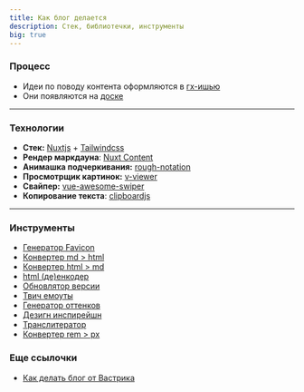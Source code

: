 ```yaml
---
title: Как блог делается
description: Стек, библиотечки, инструменты
big: true
---
```



### Процесс

- Идеи по поводу контента оформляются в [гх-ишью](https://github.com/potykion/potykion.github.io/issues)
- Они появляются на [доске](https://github.com/potykion/potykion.github.io/projects/1)

---


### Технологии

- **Стек:** [Nuxtjs](https://nuxtjs.org) + [Tailwindcss](https://tailwindcss.com/)
- **Рендер маркдауна**: [Nuxt Content](https://content.nuxtjs.org/)
- **Анимашка подчеркивания:** [rough-notation](https://github.com/rough-stuff/rough-notation)
- **Просмотрщик картинок:** [v-viewer](https://github.com/mirari/v-viewer)
- **Свайпер:** [vue-awesome-swiper](https://github.com/surmon-china/vue-awesome-swiper)
- **Копирование текста**: [clipboardjs](https://clipboardjs.com)

---


### Инструменты

- [Генератор Favicon](https://favicon.io/favicon-converter/) 
- [Конвертер md > html](https://markdown-it.github.io/) 
- [Конвертер html > md](https://www.browserling.com/tools/html-to-markdown) 
- [html (де)енкодер](https://mothereff.in/html-entities) 
- [Обновлятор версии](https://www.npmjs.com/package/version-bump-prompt)
- [Твич емоуты](https://www.streamscheme.com/resources/twitch-emotes-meaning-complete-list-monkas-pogchamp-omegalul-kappa/) 
- [Генератор оттенков](https://maketintsandshades.com/) 
- [Дезигн инспирейшн](https://dribbble.com/) 
- [Транслитератор](https://translit.ru/seo/) 
- [Конвертер rem > px](http://www.standardista.com/px-to-rem-conversion-if-root-font-size-is-16px/)

### Еще ссылочки 

- [Как делать блог от Вастрика](https://vas3k.ru/notes/how_to_blog/)
